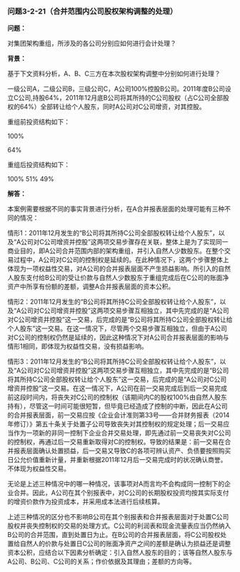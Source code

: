 ### 问题3-2-21（合并范围内公司股权架构调整的处理）

**问题：**

对集团架构重组，所涉及的各公司分别应如何进行会计处理？

**背景：**

基于下文资料分析，A、B、C三方在本次股权架构调整中分别如何进行处理？

一级公司A，二级公司B，三级公司C，A公司100%控股B公司。2011年度B公司设立C公司,持股64%，2011年12月底B公司将其所持的C公司股权（占C公司全部股权的64%）全部转让给个人股东，同时A公司对C公司增资，对其控股。

重组前投资结构如下：

100%

64%

重组后投资结构如下：

100% 51% 49%

**解答：**

本案例需要根据不同的事实背景进行分析，在A合并报表层面的处理可能有三种不同的情况：

情形1：2011年12月发生的“B公司将其所持C公司全部股权转让给个人股东”，以及“A公司对C公司增资并控股”这两项交易步骤存在关联，整体上是为了实现同一商业目的，即A公司合并范围内部的架构重组，并引入自然人少数股东。在整个交易过程中，A公司对C公司的控制权是延续的。在此种情况下，这两个步骤整体上体现为一项权益性交易，对A公司的合并报表层面不产生损益影响。所引入的自然人股东支付给B公司的受让价款与自然人少数股东于重组完成后在C公司的账面净资产中所享有份额的差额，调整A合并报表层面的资本公积。

情形2：2011年12月发生的“B公司将其所持C公司全部股权转让给个人股东”，以及“A公司对C公司增资并控股”这两项交易步骤互相独立，其中先完成的是“A公司对C公司增资并控股”这一交易，后完成的是“B公司将其所持C公司全部股权转让给个人股东”这一交易。在这一情况下，尽管两个交易步骤互相独立，但由于A公司对C公司的控制权仍然是延续的，因此这种情况下对A公司合并报表层面的影响与情形1相同，即体现为权益性交易，没有损益影响。

情形3：2011年12月发生的“B公司将其所持C公司全部股权转让给个人股东”，以及“A公司对C公司增资并控股”这两项交易步骤互相独立，其中先完成的是“B公司将其所持C公司全部股权转让给个人股东”这一交易，后完成的是“A公司对C公司增资并控股”这一交易。在这一情况下，A公司在前一交易完成后到后一交易完成前这段时间内，将丧失对C公司的控制权（该期间内C的股权100%由自然人股东持有），尽管这一时间可能很短暂，但毕竟已经造成了控制的中断，因此在A公司的合并报表层面，前一交易应按《企业会计准则第33号——合并财务报表（2014年修订）》第五十条关于处置子公司导致丧失对其控制权的规定处理；后一交易应当作为一项新的非同一控制下企业合并交易处理，即先通过前一交易丧失对C公司的控制权，再通过后一交易重新取得对C的控制权。导致的结果是：前一交易在合并报表层面确认处置损益，后一交易又导致C的各项可辨认资产、负债要按照购买日公允价值重新计量，并重新根据2011年12月后一交易完成时的状况确认商誉。不体现为权益性交易。

无论是上述三种情况中的哪一种情况，该事项对A而言均不会构成同一控制下的企业合并。因此，A公司在其个别报表中，对C公司的长期股权投资均按其实际支付的增资价款作为投资成本，并采用成本法进行后续核算。

上述三种情况的区分也不影响B公司在其个别报表和合并报表层面对于处置C公司股权并丧失控制权的交易的处理方式。C公司的利润表和现金流量表应当仍然纳入B公司的合并范围，直到处置日为止。在B公司的合并报表层面，将C公司股权处置给自然人的价款与处置日C公司的账面净资产之间的差额是确认为损益还是调整资本公积，应结合以下因素分析确定：引入自然人股东的目的；该等自然人股东与A公司、B公司、C公司的关系；作价依据及其理由；差额的方向等。